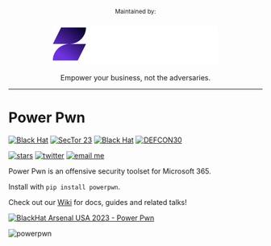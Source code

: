 <div align="center">
	<p>
		<sup>Maintained by:</sup>
		<br>
		<br>
		<a href="https://www.zenity.io">
			<img src="/zenity_logo.svg"/>
		</a>
        <p>
        Empower your business, not the adversaries.
        </p>
	</p>
	<hr>
</div>

# Power Pwn

[![Black Hat](https://img.shields.io/badge/Black%20Hat-USA%202024-blue)](https://www.toolswatch.org)
[![SecTor 23](https://img.shields.io/badge/SecTor-23-red)](https://www.blackhat.com/sector/2023/arsenal/schedule/index.html#entraid-guest-to-corp-data-dump-with-powerpwn-36105)
[![Black Hat](https://img.shields.io/badge/Black%20Hat-USA%202023-blue)](https://www.toolswatch.org)
[![DEFCON30](https://img.shields.io/badge/DEFCON-30-8A2BE2)](https://forum.defcon.org/node/241932)

[![stars](https://img.shields.io/github/stars/mbrg/power-pwn?icon=github&style=social)](https://github.com/mbrg/power-pwn)
[![twitter](https://img.shields.io/twitter/follow/mbrg0?icon=twitter&style=social&label=Follow)](https://twitter.com/intent/follow?screen_name=mbrg0)
[![email me](https://img.shields.io/badge/michael.bargury-owasp.org-red?logo=Gmail)](mailto:michael.bargury@owasp.org)

Power Pwn is an offensive security toolset for Microsoft 365.

Install with `pip install powerpwn`.

Check out our [Wiki](https://github.com/mbrg/power-pwn/wiki) for docs, guides and related talks!

[![BlackHat Arsenal USA 2023 - Power Pwn](https://img.youtube.com/vi/LpdckZyBwvs/0.jpg)](https://www.youtube.com/watch?v=LpdckZyBwvs)

![powerpwn](wiki/powerpwn_asci_black.png)
